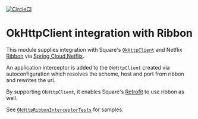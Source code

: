 [![CircleCI](https://circleci.com/gh/spring-cloud-incubator/spring-cloud-square.svg?style=svg)](https://circleci.com/gh/spring-cloud-incubator/spring-cloud-square)

# OkHttpClient integration with Ribbon

This module supplies integration with Square's [`OkHttpClient`](http://square.github.io/okhttp/) and Netflix [Ribbon](https://github.com/Netflix/ribbon) via [Spring Cloud Netflix](https://github.com/spring-cloud/spring-cloud-netflix).

An application interceptor is added to the `OkHttpClient` created via autoconfiguration which resolves the scheme, host and port from ribbon and rewrites the url.

By supporting `OkHttpClient`, it enables Square's [Retrofit](http://square.github.io/retrofit/) to use ribbon as well.

See [`OkHttpRibbonInterceptorTests`](https://github.com/spencergibb/okhttp-ribbon/blob/master/src/test/java/org/springframework/cloud/square/okhttp/OkHttpRibbonInterceptorTests.java) for samples.
